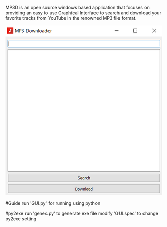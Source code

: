 MP3D is an open source windows based application that focuses on providing an easy to use Graphical Interface to search and download your favorite tracks from YouTube in the renowned MP3 file format.

![](https://github.com/Rajdeepbar/mp3d/blob/master/Main.PNG)

#Guide
run 'GUI.py' for running using python

#py2exe
run 'genex.py' to generate exe file
modify 'GUI.spec' to change py2exe setting
